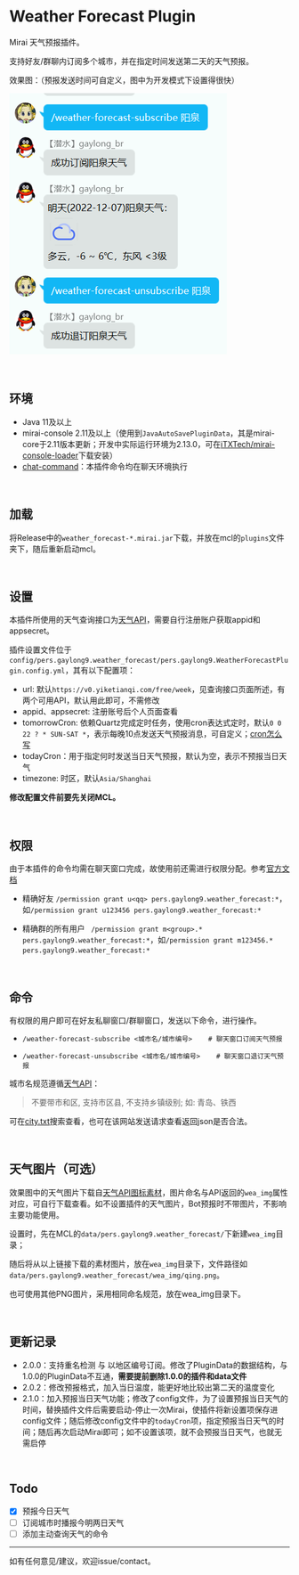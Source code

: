 # Weather Forecast Plugin

Mirai 天气预报插件。

支持好友/群聊内订阅多个城市，并在指定时间发送第二天的天气预报。

效果图：（预报发送时间可自定义，图中为开发模式下设置得很快）

![效果图](README/效果图.png)

&nbsp;

## 环境

* Java 11及以上
* mirai-console 2.11及以上（使用到`JavaAutoSavePluginData`，其是mirai-core于2.11版本更新；开发中实际运行环境为2.13.0，可在[iTXTech/mirai-console-loader](https://github.com/iTXTech/mirai-console-loader)下载安装）
* [chat-command](https://github.com/project-mirai/chat-command/releases)：本插件命令均在聊天环境执行

&nbsp;

## 加载

将Release中的`weather_forecast-*.mirai.jar`下载，并放在mcl的`plugins`文件夹下，随后重新启动mcl。

&nbsp;

## 设置

本插件所使用的天气查询接口为[天气API](https://www.tianqiapi.com/index/doc?version=week)，需要自行注册账户获取appid和appsecret。

插件设置文件位于`config/pers.gaylong9.weather_forecast/pers.gaylong9.WeatherForecastPlugin.config.yml`，其有以下配置项：

* url: 默认`https://v0.yiketianqi.com/free/week`，见查询接口页面所述，有两个可用API，默认用此即可，不需修改
* appid、appsecret: 注册账号后个人页面查看
* tomorrowCron: 依赖Quartz完成定时任务，使用cron表达式定时，默认`0 0 22 ? * SUN-SAT *`，表示每晚10点发送天气预报消息，可自定义；[cron怎么写](https://blog.csdn.net/weixin_40426638/article/details/78959972/)
* todayCron：用于指定何时发送当日天气预报，默认为空，表示不预报当日天气
* timezone: 时区，默认`Asia/Shanghai` 

**修改配置文件前要先关闭MCL。**

&nbsp;

## 权限

由于本插件的命令均需在聊天窗口完成，故使用前还需进行权限分配。参考[官方文档](https://docs.mirai.mamoe.net/console/Permissions.html) 

* 精确好友 `/permission grant u<qq> pers.gaylong9.weather_forecast:*`，如`/permission grant u123456 pers.gaylong9.weather_forecast:*`

* 精确群的所有用户 ` /permission grant m<group>.* pers.gaylong9.weather_forecast:*`，如`/permission grant m123456.* pers.gaylong9.weather_forecast:*`

&nbsp;

## 命令

有权限的用户即可在好友私聊窗口/群聊窗口，发送以下命令，进行操作。

* `/weather-forecast-subscribe <城市名/城市编号>    # 聊天窗口订阅天气预报`

* `/weather-forecast-unsubscribe <城市名/城市编号>    # 聊天窗口退订天气预报`

城市名规范遵循[天气API](https://www.tianqiapi.com/index/doc?version=week)：

> 不要带市和区, 支持市区县, 不支持乡镇级别; 如: 青岛、铁西

可在[city.txt](city.txt)搜索查看，也可在该网站发送请求查看返回json是否合法。

&nbsp;

## 天气图片（可选）

效果图中的天气图片下载自[天气API图标素材](https://yikeapi.com/help/tianqiimg)，图片命名与API返回的`wea_img`属性对应，可自行下载查看。如不设置插件的天气图片，Bot预报时不带图片，不影响主要功能使用。

设置时，先在MCL的`data/pers.gaylong9.weather_forecast/`下新建`wea_img`目录；

随后将从以上链接下载的素材图片，放在`wea_img`目录下，文件路径如`data/pers.gaylong9.weather_forecast/wea_img/qing.png`。

也可使用其他PNG图片，采用相同命名规范，放在wea_img目录下。

&nbsp;

## 更新记录

* 2.0.0：支持重名检测 与 以地区编号订阅。修改了PluginData的数据结构，与1.0.0的PluginData不互通，**需要提前删除1.0.0的插件和data文件**
* 2.0.2：修改预报格式，加入当日温度，能更好地比较出第二天的温度变化
* 2.1.0：加入预报当日天气功能；修改了config文件，为了设置预报当日天气的时间，替换插件文件后需要启动-停止一次Mirai，使插件将新设置项保存进config文件；随后修改config文件中的`todayCron`项，指定预报当日天气的时间；随后再次启动Mirai即可；如不设置该项，就不会预报当日天气，也就无需启停

&nbsp;

## Todo

- [x] 预报今日天气
- [ ] 订阅城市时播报今明两日天气
- [ ] 添加主动查询天气的命令

---

如有任何意见/建议，欢迎issue/contact。